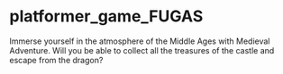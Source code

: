 # platformer_game_FUGAS

Immerse yourself in the atmosphere of the Middle Ages with Medieval Adventure.
Will you be able to collect all the treasures of the castle and escape from the dragon? 
